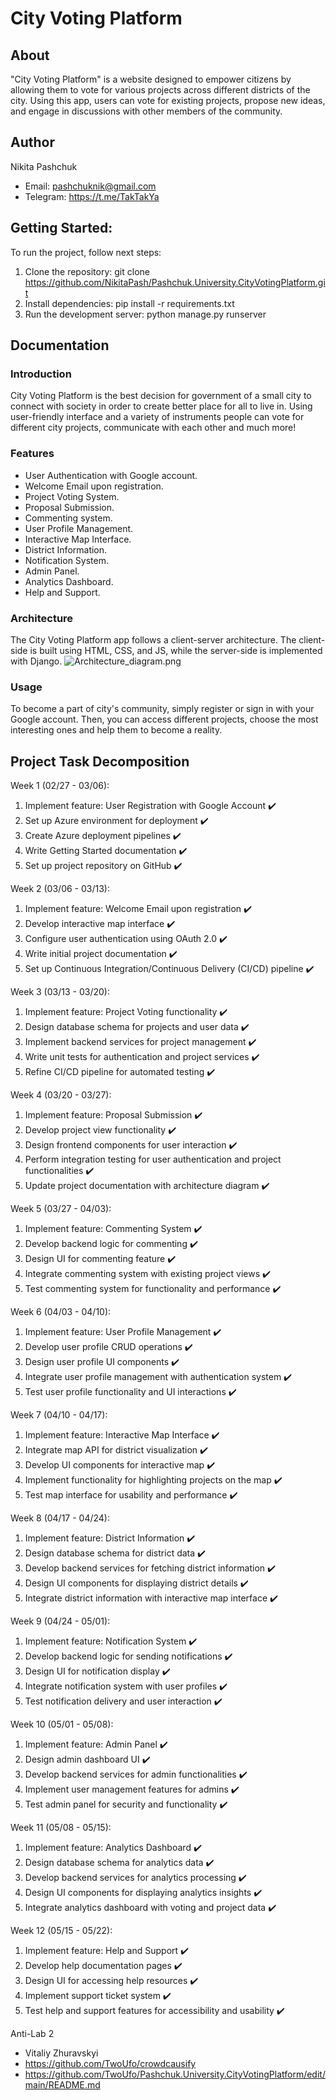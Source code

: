 # City Voting Platform

## About
"City Voting Platform" is a website designed to empower citizens by allowing them to vote for various projects across different districts of the city. Using this app, users can vote for existing projects, propose new ideas, and engage in discussions with other members of the community.

## Author
Nikita Pashchuk
- Email: pashchuknik@gmail.com
- Telegram: https://t.me/TakTakYa

## Getting Started:
To run the project, follow next steps:

1. Clone the repository: git clone https://github.com/NikitaPash/Pashchuk.University.CityVotingPlatform.git
2. Install dependencies: pip install -r requirements.txt
3. Run the development server: python manage.py runserver


## Documentation
### Introduction
City Voting Platform is the best decision for government of a small city to connect with society in order to create better place for all to live in. Using user-friendly interface and a variety of instruments people can vote for different city projects, communicate with each other and much more!

### Features
- User Authentication with Google account.
- Welcome Email upon registration.
- Project Voting System.
- Proposal Submission.
- Commenting system.
- User Profile Management.
- Interactive Map Interface.
- District Information.
- Notification System.
- Admin Panel.
- Analytics Dashboard.
- Help and Support.

### Architecture
The City Voting Platform app follows a client-server architecture. The client-side is built using HTML, CSS, and JS, while the server-side is implemented with Django.
![Architecture_diagram.png](Architecture_diagram.png "Architecture diagram") 

### Usage
To become a part of city's community, simply register or sign in with your Google account. Then, you can access different projects, choose the most interesting ones and help them to become a reality.

## Project Task Decomposition
Week 1 (02/27 - 03/06):
1. Implement feature: User Registration with Google Account ✔️
2. Set up Azure environment for deployment ✔️
3. Create Azure deployment pipelines ✔️
4. Write Getting Started documentation ✔️
5. Set up project repository on GitHub ✔️

Week 2 (03/06 - 03/13):
1. Implement feature: Welcome Email upon registration ✔️
2. Develop interactive map interface ✔️
3. Configure user authentication using OAuth 2.0 ✔️
4. Write initial project documentation ✔️
5. Set up Continuous Integration/Continuous Delivery (CI/CD) pipeline ✔️

Week 3 (03/13 - 03/20):
1. Implement feature: Project Voting functionality ✔️
2. Design database schema for projects and user data ✔️
3. Implement backend services for project management ✔️
4. Write unit tests for authentication and project services ✔️
5. Refine CI/CD pipeline for automated testing ✔️

Week 4 (03/20 - 03/27):
1. Implement feature: Proposal Submission ✔️
2. Develop project view functionality ✔️
3. Design frontend components for user interaction ✔️
4. Perform integration testing for user authentication and project functionalities ✔️
5. Update project documentation with architecture diagram ✔️

Week 5 (03/27 - 04/03):
1. Implement feature: Commenting System ✔️
2. Develop backend logic for commenting ✔️
3. Design UI for commenting feature ✔️
4. Integrate commenting system with existing project views ✔️
5. Test commenting system for functionality and performance ✔️

Week 6 (04/03 - 04/10):
1. Implement feature: User Profile Management ✔️
2. Develop user profile CRUD operations ✔️
3. Design user profile UI components ✔️
4. Integrate user profile management with authentication system ✔️
5. Test user profile functionality and UI interactions ✔️

Week 7 (04/10 - 04/17):
1. Implement feature: Interactive Map Interface ✔️
2. Integrate map API for district visualization ✔️
3. Develop UI components for interactive map ✔️
4. Implement functionality for highlighting projects on the map ✔️
5. Test map interface for usability and performance ✔️

Week 8 (04/17 - 04/24):
1. Implement feature: District Information ✔️
2. Design database schema for district data ✔️
3. Develop backend services for fetching district information ✔️
4. Design UI components for displaying district details ✔️
5. Integrate district information with interactive map interface ✔️

Week 9 (04/24 - 05/01):
1. Implement feature: Notification System ✔️
2. Develop backend logic for sending notifications ✔️
3. Design UI for notification display ✔️
4. Integrate notification system with user profiles ✔️
5. Test notification delivery and user interaction ✔️

Week 10 (05/01 - 05/08):
1. Implement feature: Admin Panel ✔️
2. Design admin dashboard UI ✔️
3. Develop backend services for admin functionalities ✔️
4. Implement user management features for admins ✔️
5. Test admin panel for security and functionality ✔️

Week 11 (05/08 - 05/15):
1. Implement feature: Analytics Dashboard ✔️
2. Design database schema for analytics data ✔️
3. Develop backend services for analytics processing ✔️
4. Design UI components for displaying analytics insights ✔️
5. Integrate analytics dashboard with voting and project data ✔️

Week 12 (05/15 - 05/22):
1. Implement feature: Help and Support ✔️
2. Develop help documentation pages ✔️
3. Design UI for accessing help resources ✔️
4. Implement support ticket system ✔️
5. Test help and support features for accessibility and usability ✔️

Anti-Lab 2
- Vitaliy Zhuravskyi
- https://github.com/TwoUfo/crowdcausify
- https://github.com/TwoUfo/Pashchuk.University.CityVotingPlatform/edit/main/README.md
